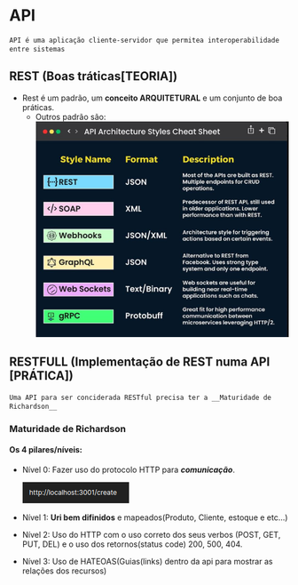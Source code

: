 # API
    API é uma aplicação cliente-servidor que permitea interoperabilidade entre sistemas 

## REST (Boas tráticas[TEORIA])
- Rest é um padrão, um __conceito ARQUITETURAL__ e um conjunto de boa práticas.
    - Outros padrão são:
    ![api_architecture_styles](/img/api_architecture_styles.png)
        
## RESTFULL (Implementação de REST numa API [PRÁTICA])
    Uma API para ser conciderada RESTful precisa ter a __Maturidade de Richardson__

### Maturidade de Richardson
#### Os 4 pilares/níveis:
- Nível 0: Fazer uso do protocolo HTTP para __*comunicação*__.

    ![http](/img/http.png)
- Nível 1: __Uri bem difinidos__ e mapeados(Produto, Cliente, estoque e etc...)

- Nível 2: Uso do HTTP com o uso correto dos seus verbos (POST, GET, PUT, DEL) e o uso dos retornos(status code) 200, 500, 404.

- Nível 3: Uso de HATEOAS(Guias(links) dentro da api para mostrar as relações dos recursos)